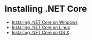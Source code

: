 # Installing .NET Core

*  [Installing .NET Core on Windows](installing-core-windows.md)
*  [Installing .NET Core on Linux](installing-core-ubuntu.md)
*  [Installing .NET Core on OS X](installing-core-osx.md)

